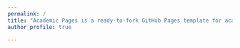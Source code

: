 ```yaml
---
permalink: /
title: "Academic Pages is a ready-to-fork GitHub Pages template for academic personal websites"
author_profile: true

---
```

